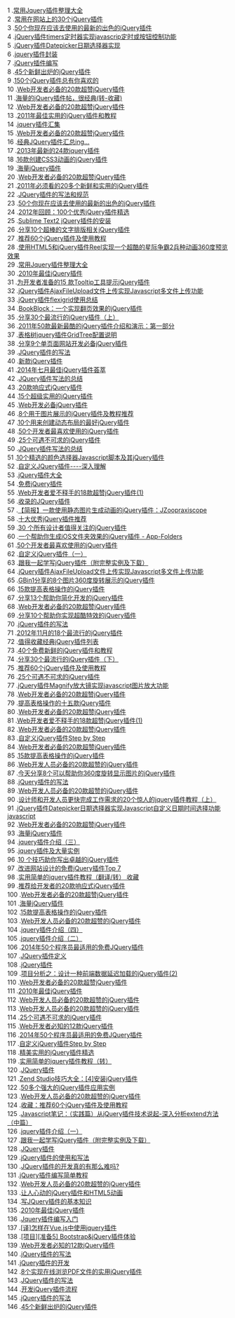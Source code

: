 1 .[常用Jquery插件整理大全](http://blog.csdn.net/yangguoqi/article/details/9999251?locationNum=15&fps=1)  
2 .[常用在网站上的30个jQuery插件](http://blog.csdn.net/fkedwgwy/article/details/6938114?locationNum=5&fps=1)  
3 .[50个你现在应该去使用的最新的出色的jQuery插件](http://blog.csdn.net/dyllove98/article/details/8869018?locationNum=11&fps=1)  
4 .[jQuery插件timers定时器实现javascrip定时或按钮控制功能](http://blog.csdn.net/xushichang/article/details/4425508?locationNum=6&fps=1)  
5 .[jQuery插件Datepicker日期选择器实现](http://blog.csdn.net/martin_94/article/details/6285818?locationNum=4&fps=1)  
6 .[jquery插件封装](http://blog.csdn.net/qq_19244423/article/details/46813337?locationNum=2&fps=1)  
7 .[jQuery插件编写](http://blog.csdn.net/liujie19901217/article/details/51815997?locationNum=3&fps=1)  
8 .[45个新鲜出炉的jQuery插件](http://blog.csdn.net/softwave/article/details/2175757?locationNum=6&fps=1)  
9 .[150个jQuery插件总有你喜欢的](http://blog.csdn.net/lg_lin/article/details/7942765?locationNum=11&fps=1)  
10 .[Web开发者必备的20款超赞jQuery插件](http://blog.csdn.net/lixinstudio/article/details/7014949?locationNum=4&fps=1)  
11 .[海量的jQuery插件帖，很经典(转-收藏)](http://blog.csdn.net/jpr1990/article/details/6714571?locationNum=15&fps=1)  
12 .[Web开发者必备的20款超赞jQuery插件](http://blog.csdn.net/ysq5202121/article/details/7987412?locationNum=3&fps=1)  
13 .[2011年最佳实用的jQuery插件和教程](http://blog.csdn.net/lmmilove/article/details/7204813?locationNum=10&fps=1)  
14 .[jquery插件汇集](http://blog.csdn.net/zhj2006/article/details/4489791?locationNum=1&fps=1)  
15 .[Web开发者必备的20款超赞jQuery插件](http://blog.csdn.net/xiwang2015/article/details/8083634?locationNum=2&fps=1)  
16 .[经典JQuery插件汇总ing...](http://blog.csdn.net/achilles12/article/details/3795769?locationNum=11&fps=1)  
17 .[2013年最新的24款jquery插件](http://blog.csdn.net/lzy_168/article/details/12282897?locationNum=5&fps=1)  
18 .[16款创建CSS3动画的jQuery插件](http://blog.csdn.net/zztp01/article/details/38893863?locationNum=11&fps=1)  
19 .[海量jQuery插件](http://blog.csdn.net/zzq58157383/article/details/6900142?locationNum=15&fps=1)  
20 .[Web开发者必备的20款超赞jQuery插件](http://blog.csdn.net/SmartTony/article/details/6725748?locationNum=8&fps=1)  
21 .[2011年必须看的20多个新鲜和实用的jQuery插件](http://blog.csdn.net/SmartTony/article/details/6725765?locationNum=12&fps=1)  
22 .[JQuery插件的写法和规范](http://blog.csdn.net/adparking/article/details/18967021?locationNum=1&fps=1)  
23 .[50个你现在应该去使用的最新的出色的jQuery插件](http://blog.csdn.net/ysq5202121/article/details/8771793?locationNum=3&fps=1)  
24 .[2012年回顾：100个优秀jQuery插件精选](http://blog.csdn.net/my_session/article/details/8448783?locationNum=1&fps=1)  
25 .[Sublime Text2 jQuery插件的安装](http://blog.csdn.net/wyqlxy/article/details/7898523?locationNum=11&fps=1)  
26 .[分享10个超棒的文字排版相关jQuery插件](http://blog.csdn.net/jjfat/article/details/7929662?locationNum=15&fps=1)  
27 .[推荐60个jQuery插件及使用教程](http://blog.csdn.net/kokofirst/article/details/6866763?locationNum=1&fps=1)  
28 .[使用HTML5和jQuery插件Reel实现一个超酷的星际争霸2兵种动画360度预览效果](http://blog.csdn.net/jjfat/article/details/6945263?locationNum=2&fps=1)  
29 .[常用Jquery插件整理大全](http://blog.csdn.net/yan470925731/article/details/8989749?locationNum=1&fps=1)  
30 .[2010年最佳jQuery插件](http://blog.csdn.net/spring21st/article/details/6122887?locationNum=12&fps=1)  
31 .[为开发者准备的15 款Tooltip工具提示jQuery插件](http://blog.csdn.net/sunshine_love/article/details/10141799?locationNum=3&fps=1)  
32 .[jQuery插件AjaxFileUpload文件上传实现Javascript多文件上传功能](http://blog.csdn.net/small_rice_/article/details/21204645?locationNum=2&fps=1)  
33 .[jQuery插件flexigrid使用总结](http://blog.csdn.net/hewusheng10/article/details/8464641?locationNum=14&fps=1)  
34 .[BookBlock：一个实现翻页效果的jQuery插件](http://blog.csdn.net/jjfat/article/details/8928777?locationNum=1&fps=1)  
35 .[分享30个最流行的jQuery插件（上）](http://blog.csdn.net/BTfan123/article/details/16858279?locationNum=14&fps=1)  
36 .[2011年50款最新最酷的jQuery插件介绍和演示：第一部分](http://blog.csdn.net/techbirds_bao/article/details/8541249?locationNum=14&fps=1)  
37 .[表格树jquery插件GridTree配置说明](http://blog.csdn.net/xiyang_1990/article/details/11371157?locationNum=14&fps=1)  
38 .[分享9个单页面网站开发必备jQuery插件](http://blog.csdn.net/jjfat/article/details/7784176?locationNum=4&fps=1)  
39 .[JQuery插件的写法](http://blog.csdn.net/chen__jinfei/article/details/6720310?locationNum=7&fps=1)  
40 .[新款jQuery插件](http://blog.csdn.net/jurken/article/details/12156261?locationNum=7&fps=1)  
41 .[2014年七月最佳jQuery插件荟萃](http://blog.csdn.net/jjfat/article/details/38229581?locationNum=11&fps=1)  
42 .[JQuery插件写法的总结](http://blog.csdn.net/shenzhenNBA/article/details/8884157?locationNum=15&fps=1)  
43 .[20款响应式jQuery插件](http://blog.csdn.net/zhaowei_ha/article/details/18813951?locationNum=5&fps=1)  
44 .[15个超级实用的jQuery插件](http://blog.csdn.net/jjfat/article/details/39579179?locationNum=10&fps=1)  
45 .[Web开发必备jQuery插件](http://blog.csdn.net/OnlyOneCoder/article/details/8227050?locationNum=13&fps=1)  
46 .[8个用于图片展示的jQuery插件及教程推荐](http://blog.csdn.net/shyy123/article/details/7471988?locationNum=5&fps=1)  
47 .[10个用来创建动态布局的最好jQuery插件](http://blog.csdn.net/smshuxue/article/details/16996115?locationNum=15&fps=1)  
48 .[50个开发者最喜欢使用的jQuery插件](http://blog.csdn.net/lsd123/article/details/4939896?locationNum=8&fps=1)  
49 .[25个可遇不可求的jQuery插件](http://blog.csdn.net/JackieLiuLixi/article/details/21371443?locationNum=7&fps=1)  
50 .[JQuery插件写法的总结](http://blog.csdn.net/cilwfvip/article/details/12186679?locationNum=7&fps=1)  
51 .[10个精选的颜色选择器Javascript脚本及其jQuery插件](http://blog.csdn.net/toto1297488504/article/details/49885255?locationNum=11&fps=1)  
52 .[自定义JQuery插件----深入理解](http://blog.csdn.net/weiioy/article/details/11473971?locationNum=14&fps=1)  
53 .[jQuery插件大全](http://blog.csdn.net/u011014707/article/details/42741387?locationNum=10&fps=1)  
54 .[免费jQuery插件](http://blog.csdn.net/OnlyOneCoder/article/details/8227042?locationNum=7&fps=1)  
55 .[Web开发者爱不释手的18款超赞jQuery插件(1)](http://blog.csdn.net/smile725775/article/details/7386841?locationNum=1&fps=1)  
56 .[收录的JQuery插件](http://blog.csdn.net/hld_hepeng/article/details/6762994?locationNum=2&fps=1)  
57 .[【简报】一款使用静态图片生成动画的jQuery插件：JZoopraxiscope](http://blog.csdn.net/jjfat/article/details/7859853?locationNum=5&fps=1)  
58 .[十大优秀jQuery插件推荐](http://blog.csdn.net/itsoftchenfei/article/details/10403633?locationNum=1&fps=1)  
59 .[30 个所有设计者值得关注的jQuery插件](http://blog.csdn.net/maikforever/article/details/9492785?locationNum=5&fps=1)  
60 .[一个帮助你生成iOS文件夹效果的jQuery插件 - App-Folders](http://blog.csdn.net/jjfat/article/details/8438586?locationNum=8&fps=1)  
61 .[50个开发者最喜欢使用的jQuery插件](http://blog.csdn.net/lsd123/article/details/4941305?locationNum=9&fps=1)  
62 .[自定义jQuery插件（一）](http://blog.csdn.net/JOUeu/article/details/45958811?locationNum=11&fps=1)  
63 .[跟我一起学写jQuery插件（附完整实例及下载）](http://blog.csdn.net/yll_358918552/article/details/9037607?locationNum=12&fps=1)  
64 .[jQuery插件AjaxFileUpload文件上传实现Javascript多文件上传功能](http://blog.csdn.net/small_rice_/article/details/21515501?locationNum=3&fps=1)  
65 .[GBin1分享的8个图片360度旋转展示的jQuery插件](http://blog.csdn.net/jjfat/article/details/6929321?locationNum=6&fps=1)  
66 .[15款提高表格操作的jQuery插件](http://blog.csdn.net/crazy_fire/article/details/7878667?locationNum=1&fps=1)  
67 .[分享13个帮助你简化开发的jQuery插件](http://blog.csdn.net/jjfat/article/details/7774691?locationNum=13&fps=1)  
68 .[Web开发者必备的20款超赞jQuery插件](http://blog.csdn.net/Naruto_ahu/article/details/8655081?locationNum=6&fps=1)  
69 .[分享10个帮助你实现超酷特效的jQuery插件](http://blog.csdn.net/jjfat/article/details/7428096?locationNum=12&fps=1)  
70 .[jQuery插件的写法](http://blog.csdn.net/lybwwp/article/details/18305201?locationNum=5&fps=1)  
71 .[2012年11月的18个最流行的jQuery插件](http://blog.csdn.net/yufengicd/article/details/8452122?locationNum=8&fps=1)  
72 .[值得收藏经典jQuery插件列表](http://blog.csdn.net/terry_water/article/details/6282931?locationNum=5&fps=1)  
73 .[40个免费新鲜的jQuery插件和教程](http://blog.csdn.net/Tizian/article/details/7793788?locationNum=8&fps=1)  
74 .[分享30个最流行的jQuery插件（下）](http://blog.csdn.net/SanDu2012/article/details/16886603?locationNum=15&fps=1)  
75 .[推荐60个jQuery插件及使用教程](http://blog.csdn.net/smshuxue/article/details/17892519?locationNum=14&fps=1)  
76 .[25个可遇不可求的jQuery插件](http://blog.csdn.net/maikforever/article/details/21241875?locationNum=8&fps=1)  
77 .[jQuery插件Magnify放大镜实现javascript图片放大功能](http://blog.csdn.net/liaoyukun111/article/details/4620841?locationNum=3&fps=1)  
78 .[Web开发者必备的20款超赞jQuery插件](http://blog.csdn.net/forlong401/article/details/8575780?locationNum=7&fps=1)  
79 .[提高表格操作的十五款jQuery插件](http://blog.csdn.net/IT_ORACLE/article/details/9136621?locationNum=10&fps=1)  
80 .[Web开发者必备的20款超赞jQuery插件](http://blog.csdn.net/binyao02123202/article/details/6841623?locationNum=12&fps=1)  
81 .[Web开发者爱不释手的18款超赞jQuery插件(1)](http://blog.csdn.net/lyshrine/article/details/6756510?locationNum=10&fps=1)  
82 .[Web开发者必备的20款超赞jQuery插件](http://blog.csdn.net/cuo9958/article/details/17394549?locationNum=5&fps=1)  
83 .[自定义jQuery插件Step by Step](http://blog.csdn.net/F7ANTY/article/details/8562848?locationNum=4&fps=1)  
84 .[Web开发者必备的20款超赞jQuery插件](http://blog.csdn.net/lanwilliam/article/details/7567969?locationNum=9&fps=1)  
85 .[15款提高表格操作的jQuery插件](http://blog.csdn.net/ivan820819/article/details/5049359?locationNum=2&fps=1)  
86 .[Web开发人员必备的20款超赞的jQuery插件](http://blog.csdn.net/w87875251l/article/details/6195210?locationNum=7&fps=1)  
87 .[今天分享8个可以帮助你360度旋转显示图片的jQuery插件](http://blog.csdn.net/Java_HYL/article/details/22803723?locationNum=4&fps=1)  
88 .[jQuery插件的写法](http://blog.csdn.net/leesmn/article/details/6192651?locationNum=9&fps=1)  
89 .[Web开发人员必备的20款超赞的jQuery插件](http://blog.csdn.net/hy840429/article/details/6196938?locationNum=9&fps=1)  
90 .[设计师和开发人员更快完成工作需求的20个惊人的jquery插件教程（上）](http://blog.csdn.net/Tizian/article/details/7821290?locationNum=4&fps=1)  
91 .[jQuery插件Datepicker日期选择器实现Javascript自定义日期时间选择功能javascript](http://blog.csdn.net/chaoxidawang/article/details/7186300?locationNum=9&fps=1)  
92 .[Web开发者必备的20款超赞jQuery插件](http://blog.csdn.net/tiger119/article/details/7244034?locationNum=10&fps=1)  
93 .[海量jQuery插件](http://blog.csdn.net/lijunlinlijunlin/article/details/8870216?locationNum=1&fps=1)  
94 .[jquery插件介绍（三）](http://blog.csdn.net/sven_xu/article/details/46323565?locationNum=9&fps=1)  
95 .[jquery插件及大量实例](http://blog.csdn.net/hubowei/article/details/6967362?locationNum=10&fps=1)  
96 .[10 个技巧助你写出卓越的jQuery插件](http://blog.csdn.net/LYC_2011_ACM/article/details/8316587?locationNum=9&fps=1)  
97 .[改进网站设计的免费jQuery插件Top 7](http://blog.csdn.net/make1828/article/details/49902299?locationNum=7&fps=1)  
98 .[实用简单的jquery插件教程（翻译/转） 收藏](http://blog.csdn.net/shadowno/article/details/6395488?locationNum=12&fps=1)  
99 .[推荐给开发者的20款响应式jQuery插件](http://blog.csdn.net/jacky825/article/details/9448201?locationNum=14&fps=1)  
100 .[Web开发者必备的20款超赞jQuery插件](http://blog.csdn.net/liuensong/article/details/6903661?locationNum=11&fps=1)  
101 .[海量jQuery插件](http://blog.csdn.net/fendou4533/article/details/8765071?locationNum=3&fps=1)  
102 .[15款提高表格操作的jQuery插件](http://blog.csdn.net/sunny_sailor/article/details/7278485?locationNum=6&fps=1)  
103 .[Web开发人员必备的20款超赞的jQuery插件](http://blog.csdn.net/juneman/article/details/6204907?locationNum=7&fps=1)  
104 .[jquery插件介绍（四）](http://blog.csdn.net/sven_xu/article/details/46323567?locationNum=5&fps=1)  
105 .[jquery插件介绍（二）](http://blog.csdn.net/sven_xu/article/details/46323563?locationNum=6&fps=1)  
106 .[2014年50个程序员最适用的免费JQuery插件](http://blog.csdn.net/abc1989124117/article/details/37074347?locationNum=14&fps=1)  
107 .[JQuery插件定义](http://blog.csdn.net/peihaozhu/article/details/50315751?locationNum=10&fps=1)  
108 .[jQuery插件](http://blog.csdn.net/u010180815/article/details/9996873?locationNum=14&fps=1)  
109 .[项目分析之：设计一种前端数据延迟加载的jQuery插件(2)](http://blog.csdn.net/hg344700/article/details/5596989?locationNum=12&fps=1)  
110 .[Web开发者必备的20款超赞jQuery插件](http://blog.csdn.net/eidolon8/article/details/7102123?locationNum=13&fps=1)  
111 .[2010年最佳jQuery插件](http://blog.csdn.net/fredtaylor/article/details/6055748?locationNum=13&fps=1)  
112 .[Web开发人员必备的20款超赞的jQuery插件](http://blog.csdn.net/moonlit1228/article/details/6193287?locationNum=6&fps=1)  
113 .[Web开发人员必备的20款超赞的jQuery插件 ](http://blog.csdn.net/zhaili1978/article/details/6214827?locationNum=8&fps=1)  
114 .[25个可遇不可求的jQuery插件](http://blog.csdn.net/oXiaoLi123/article/details/21300523?locationNum=10&fps=1)  
115 .[Web开发者必知的12款jQuery插件](http://blog.csdn.net/xiaobangsky/article/details/32311525?locationNum=2&fps=1)  
116 .[2014年50个程序员最适用的免费JQuery插件](http://blog.csdn.net/jinyeweiyang/article/details/39496335?locationNum=15&fps=1)  
117 .[自定义jQuery插件Step by Step](http://blog.csdn.net/Litt_J/article/details/42902457?locationNum=4&fps=1)  
118 .[精美实用的jQuery插件精选](http://blog.csdn.net/vector5210/article/details/39472387?locationNum=13&fps=1)  
119 .[实用简单的jquery插件教程（转）](http://blog.csdn.net/shadowno/article/details/6378339?locationNum=15&fps=1)  
120 .[JQuery插件](http://blog.csdn.net/sdh870680601/article/details/6081405?locationNum=4&fps=1)  
121 .[Zend Studio技巧大全：[4]安装jQuery插件](http://blog.csdn.net/cangyingaoyou/article/details/47147777?locationNum=9&fps=1)  
122 .[50多个强大的jQuery插件应用实例](http://blog.csdn.net/waddan/article/details/6837622?locationNum=9&fps=1)  
123 .[Web开发人员必备的20款超赞的jQuery插件](http://blog.csdn.net/wangbeijie/article/details/8228811?locationNum=6&fps=1)  
124 .[收藏：推荐60个jQuery插件及使用教程](http://blog.csdn.net/youshu2011/article/details/6794226?locationNum=11&fps=1)  
125 .[Javascript笔记：（实践篇）从jQuery插件技术说起-深入分析extend方法（中篇）](http://blog.csdn.net/ljh51168/article/details/7919565?locationNum=4&fps=1)  
126 .[jquery插件介绍（一）](http://blog.csdn.net/sven_xu/article/details/46323561?locationNum=9&fps=1)  
127 .[跟我一起学写jQuery插件（附完整实例及下载）](http://blog.csdn.net/q545314690/article/details/40430005?locationNum=13&fps=1)  
128 .[JQuery插件](http://blog.csdn.net/pishilong/article/details/6193942?locationNum=10&fps=1)  
129 .[jQuery插件的使用和写法](http://blog.csdn.net/codegarble/article/details/53000507?locationNum=8&fps=1)  
130 .[JQuery插件的开发真的有那么难吗?](http://blog.csdn.net/u013782203/article/details/38922773?locationNum=13&fps=1)  
131 .[jQuery插件编写简单教程](http://blog.csdn.net/xuelinchangyou/article/details/41744565?locationNum=13&fps=1)  
132 .[Web开发人员必备的20款超赞的jQuery插件](http://blog.csdn.net/geekone/article/details/6202107?locationNum=8&fps=1)  
133 .[让人心动的jQuery插件和HTML5动画](http://blog.csdn.net/hulu2moyu/article/details/38267903?locationNum=12&fps=1)  
134 .[写JQuery插件的基本知识](http://blog.csdn.net/u013401219/article/details/46670667?locationNum=2&fps=1)  
135 .[2010年最佳jQuery插件](http://blog.csdn.net/waddan/article/details/6837610?locationNum=7&fps=1)  
136 .[Jquery插件编写入门](http://blog.csdn.net/a909197213/article/details/50674880?locationNum=3&fps=1)  
137 .[[译]怎样在Vue.js中使用jquery插件](http://blog.csdn.net/hsany330/article/details/53698209?locationNum=4&fps=1)  
138 .[[项目][准备5] Bootstrap&jQuery插件体验](http://blog.csdn.net/luxin_xyz/article/details/52724630?locationNum=6&fps=1)  
139 .[Web开发者必知的12款jQuery插件](http://blog.csdn.net/z82299789/article/details/6103212?locationNum=3&fps=1)  
140 .[jQuery插件的写法](http://blog.csdn.net/linzhijing_csdn/article/details/51202330?locationNum=2&fps=1)  
141 .[jQuery插件的开发](http://blog.csdn.net/sinlir/article/details/7821285?locationNum=12&fps=1)  
142 .[8个实现在线浏览PDF文件的实用jQuery插件](http://blog.csdn.net/fanwenyuan_fwy/article/details/51849412?locationNum=2&fps=1)  
143 .[JQuery插件的写法](http://blog.csdn.net/u013267266/article/details/51194169?locationNum=3&fps=1)  
144 .[开发jQuery插件流程](http://blog.csdn.net/ding_zhi_jie/article/details/53538964?locationNum=13&fps=1)  
145 .[jQuery插件的写法](http://blog.csdn.net/kuangruike/article/details/52400980?locationNum=6&fps=1)  
146 .[45个新鲜出炉的jQuery插件](http://blog.csdn.net/mentien/article/details/3935527?locationNum=8&fps=1)  
